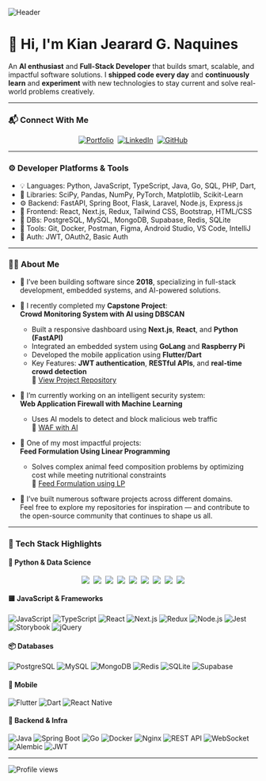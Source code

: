 <div align="left">

![Header](https://github.com/user-attachments/assets/6bf85430-4ff4-4620-8f68-0ab6864e1085)

# 👋 Hi, I'm Kian Jearard G. Naquines
An **AI enthusiast** and **Full-Stack Developer** that builds smart, scalable, and impactful software solutions. 
I **shipped code every day** and **continuously learn** and **experiment** with new technologies to stay current and solve real-world problems creatively.

---

### 📬 Connect With Me

<div align="left" style="display: flex; flex-wrap: wrap; gap: 8px; justify-content: center;">
  <a href="https://kian-portfolio-psi.vercel.app/" target="_blank">
    <img src="https://img.shields.io/badge/Portfolio-121212?style=for-the-badge&logo=vercel&logoColor=white" alt="Portfolio" />
  </a>
  <a href="https://www.linkedin.com/in/kjgnaquines" target="_blank">
    <img src="https://img.shields.io/badge/LinkedIn-blue?style=for-the-badge&logo=linkedin&logoColor=white" alt="LinkedIn" />
  </a>
  <a href="https://github.com/kiannaquines" target="_blank">
    <img src="https://img.shields.io/badge/GitHub-100000?style=for-the-badge&logo=github&logoColor=white" alt="GitHub" />
  </a>
</div>

---

### ⚙️ Developer Platforms & Tools

- 💡 Languages: Python, JavaScript, TypeScript, Java, Go, SQL, PHP, Dart, 
- 🧪 Libraries: SciPy, Pandas, NumPy, PyTorch, Matplotlib, Scikit-Learn
- ⚙️ Backend: FastAPI, Spring Boot, Flask, Laravel, Node.js, Express.js
- 🎨 Frontend: React, Next.js, Redux, Tailwind CSS, Bootstrap, HTML/CSS
- 🧱 DBs: PostgreSQL, MySQL, MongoDB, Supabase, Redis, SQLite
- 🧰 Tools: Git, Docker, Postman, Figma, Android Studio, VS Code, IntelliJ
- 🔐 Auth: JWT, OAuth2, Basic Auth

---

### 👨‍💻 About Me

- 🧠 I’ve been building software since **2018**, specializing in full-stack development, embedded systems, and AI-powered solutions.

- 📘 I recently completed my **Capstone Project**:  
  **Crowd Monitoring System with AI using DBSCAN**  
  - Built a responsive dashboard using **Next.js**, **React**, and **Python (FastAPI)**  
  - Integrated an embedded system using **GoLang** and **Raspberry Pi**  
  - Developed the mobile application using **Flutter/Dart**  
  - Key Features: **JWT authentication**, **RESTful APIs**, and **real-time crowd detection**  
  🔗 [View Project Repository](https://github.com/kiannaquines/crowd-monitoring-app)

- 🔬 I’m currently working on an intelligent security system:  
  **Web Application Firewall with Machine Learning**  
  - Uses AI models to detect and block malicious web traffic  
  🔗 [WAF with AI](https://github.com/kiannaquines/web-application-firewall-machine-learning)

- 🧮 One of my most impactful projects:  
  **Feed Formulation Using Linear Programming**  
  - Solves complex animal feed composition problems by optimizing cost while meeting nutritional constraints  
  🔗 [Feed Formulation using LP](#) <!-- Replace # with actual link when ready -->

- 🚀 I’ve built numerous software projects across different domains.  
  Feel free to explore my repositories for inspiration — and contribute to the open-source community that continues to shape us all.

---

### 🧪 Tech Stack Highlights

#### 🐍 Python & Data Science  
<div align="left" style="display: flex; flex-wrap: wrap; gap: 8px; justify-content: center;">
  <img src="https://img.shields.io/badge/Python-3776AB?style=for-the-badge&logo=python&logoColor=white" />
  <img src="https://img.shields.io/badge/FastAPI-009688?style=for-the-badge&logo=fastapi&logoColor=white" />
  <img src="https://img.shields.io/badge/Flask-000000?style=for-the-badge&logo=flask&logoColor=white" />
  <img src="https://img.shields.io/badge/SQLAlchemy-336791?style=for-the-badge&logo=sqlalchemy&logoColor=white" />
  <img src="https://img.shields.io/badge/PyTorch-EE4C2C?style=for-the-badge&logo=pytorch&logoColor=white" />
  <img src="https://img.shields.io/badge/Pandas-150458?style=for-the-badge&logo=pandas&logoColor=white" />
  <img src="https://img.shields.io/badge/Numpy-013243?style=for-the-badge&logo=numpy&logoColor=white" />
  <img src="https://img.shields.io/badge/Jupyter-F37626?style=for-the-badge&logo=jupyter&logoColor=white" />
  <img src="https://img.shields.io/badge/Anaconda-44A833?style=for-the-badge&logo=anaconda&logoColor=white" />
</div>

#### 🟨 JavaScript & Frameworks  
<div align="left">
  <img src="https://img.shields.io/badge/JavaScript-F7DF1E?style=for-the-badge&logo=javascript&logoColor=black" alt="JavaScript" />
  <img src="https://img.shields.io/badge/TypeScript-3178C6?style=for-the-badge&logo=typescript&logoColor=white" alt="TypeScript" />
  <img src="https://img.shields.io/badge/React-61DAFB?style=for-the-badge&logo=react&logoColor=black" alt="React" />
  <img src="https://img.shields.io/badge/Next.js-000000?style=for-the-badge&logo=nextdotjs&logoColor=white" alt="Next.js" />
  <img src="https://img.shields.io/badge/Redux-764ABC?style=for-the-badge&logo=redux&logoColor=white" alt="Redux" />
  <img src="https://img.shields.io/badge/Node.js-339933?style=for-the-badge&logo=nodedotjs&logoColor=white" alt="Node.js" />
  <img src="https://img.shields.io/badge/Jest-C21325?style=for-the-badge&logo=jest&logoColor=white" alt="Jest" />
  <img src="https://img.shields.io/badge/Storybook-FF4785?style=for-the-badge&logo=storybook&logoColor=white" alt="Storybook" />
  <img src="https://img.shields.io/badge/jQuery-0769AD?style=for-the-badge&logo=jquery&logoColor=white" alt="jQuery" />
</div>

#### 📦 Databases  
<div align="left">
  <img src="https://img.shields.io/badge/PostgreSQL-4169E1?style=for-the-badge&logo=postgresql&logoColor=white" alt="PostgreSQL" />
  <img src="https://img.shields.io/badge/MySQL-4479A1?style=for-the-badge&logo=mysql&logoColor=white" alt="MySQL" />
  <img src="https://img.shields.io/badge/MongoDB-47A248?style=for-the-badge&logo=mongodb&logoColor=white" alt="MongoDB" />
  <img src="https://img.shields.io/badge/Redis-DC382D?style=for-the-badge&logo=redis&logoColor=white" alt="Redis" />
  <img src="https://img.shields.io/badge/SQLite-003B57?style=for-the-badge&logo=sqlite&logoColor=white" alt="SQLite" />
  <img src="https://img.shields.io/badge/Supabase-3ECF8E?style=for-the-badge&logo=supabase&logoColor=white" alt="Supabase" />
</div>

#### 📱 Mobile  
<div align="left">
  <img src="https://img.shields.io/badge/Flutter-02569B?style=for-the-badge&logo=flutter&logoColor=white" alt="Flutter" />
  <img src="https://img.shields.io/badge/Dart-0175C2?style=for-the-badge&logo=dart&logoColor=white" alt="Dart" />
  <img src="https://img.shields.io/badge/React_Native-61DAFB?style=for-the-badge&logo=react&logoColor=black" alt="React Native" />
</div>

#### 📂 Backend & Infra  
<div align="left">
  <img src="https://img.shields.io/badge/Java-ED8B00?style=for-the-badge&logo=java&logoColor=white" alt="Java" />
  <img src="https://img.shields.io/badge/Spring_Boot-6DB33F?style=for-the-badge&logo=spring-boot&logoColor=white" alt="Spring Boot" />
  <img src="https://img.shields.io/badge/Go-00ADD8?style=for-the-badge&logo=go&logoColor=white" alt="Go" />
  <img src="https://img.shields.io/badge/Docker-2496ED?style=for-the-badge&logo=docker&logoColor=white" alt="Docker" />
  <img src="https://img.shields.io/badge/Nginx-009639?style=for-the-badge&logo=nginx&logoColor=white" alt="Nginx" />
  <img src="https://img.shields.io/badge/REST_API-000000?style=for-the-badge&logo=flask&logoColor=white" alt="REST API" />
  <img src="https://img.shields.io/badge/WebSocket-000000?style=for-the-badge&logo=websocket&logoColor=white" alt="WebSocket" />
  <img src="https://img.shields.io/badge/Alembic-000000?style=for-the-badge&logo=python&logoColor=white" alt="Alembic" />
  <img src="https://img.shields.io/badge/JWT-000000?style=for-the-badge&logo=jsonwebtokens&logoColor=white" alt="JWT" />
</div>

---

<p align="left">
  <img src="https://komarev.com/ghpvc/?username=kiannaquines&label=Profile%20views&color=0e75b6&style=flat" alt="Profile views" />
</p>

</div>
